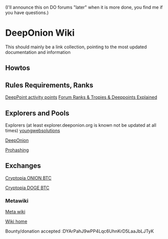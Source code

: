 (I'll announce this on DO forums "later" when it is more done, you find me if you have questions.)

# DeepOnion Wiki

This should mainly be a link collection, pointing to the most updated documentation and information

## Howtos


## Rules Requirements, Ranks

[DeepPoint activity points](https://docs.google.com/spreadsheets/d/1tmT5frUmr5dSDAm44Bl3QUA_QeQOEuLeaQ7JupbySvQ/edit#gid=1646697783)
[Forum Ranks & Tropies & Deeppoints Explained](https://deeponion.org/community/threads/forum-ranks-tropies-deeppoints-explained.5062/)

## Explorers and Pools

Explorers (at least explorer.deeponion.org is known not be updated at all times)
[youngwebsolutions](http://onionexplorer.youngwebsolutions.com:3001/)

[DeepOnion](http://explorer.deeponion.org)

[Prohashing](https://prohashing.com/explorer/Deeponion/)


## Exchanges

[Cryptopia ONION BTC](https://www.cryptopia.co.nz/Exchange?market=ONION_BTC)

[Cryptopia DOGE BTC](https://www.cryptopia.co.nz/Exchange?market=ONION_DOGE)


### Metawiki

[Meta wiki](docs/README.md)

[Wiki home](docs/HOME.md)


Bounty/donation accepted :DYArPahJ9wPP4Lqc6UhnKrD5LaaJbLJTyK

